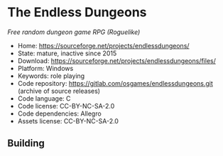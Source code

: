 # The Endless Dungeons

_Free random dungeon game RPG (Roguelike)_

- Home: https://sourceforge.net/projects/endlessdungeons/
- State: mature, inactive since 2015
- Download: https://sourceforge.net/projects/endlessdungeons/files/
- Platform: Windows
- Keywords: role playing
- Code repository: https://gitlab.com/osgames/endlessdungeons.git (archive of source releases)
- Code language: C
- Code license: CC-BY-NC-SA-2.0
- Code dependencies: Allegro
- Assets license: CC-BY-NC-SA-2.0

## Building
